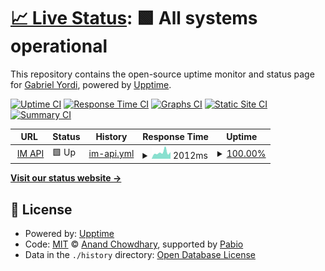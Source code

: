 # [📈 Live Status](https://uptime.matungos.com): <!--live status--> **🟩 All systems operational**

This repository contains the open-source uptime monitor and status page for [Gabriel Yordi](https://uptime.matungos.com), powered by [Upptime](https://github.com/upptime/upptime).

[![Uptime CI](https://github.com/Matungos/upptime/workflows/Uptime%20CI/badge.svg)](https://github.com/Matungos/upptime/actions?query=workflow%3A%22Uptime+CI%22)
[![Response Time CI](https://github.com/Matungos/upptime/workflows/Response%20Time%20CI/badge.svg)](https://github.com/Matungos/upptime/actions?query=workflow%3A%22Response+Time+CI%22)
[![Graphs CI](https://github.com/Matungos/upptime/workflows/Graphs%20CI/badge.svg)](https://github.com/Matungos/upptime/actions?query=workflow%3A%22Graphs+CI%22)
[![Static Site CI](https://github.com/Matungos/upptime/workflows/Static%20Site%20CI/badge.svg)](https://github.com/Matungos/upptime/actions?query=workflow%3A%22Static+Site+CI%22)
[![Summary CI](https://github.com/Matungos/upptime/workflows/Summary%20CI/badge.svg)](https://github.com/Matungos/upptime/actions?query=workflow%3A%22Summary+CI%22)

<!--start: status pages-->
<!-- This summary is generated by Upptime (https://github.com/upptime/upptime) -->
<!-- Do not edit this manually, your changes will be overwritten -->
<!-- prettier-ignore -->
| URL | Status | History | Response Time | Uptime |
| --- | ------ | ------- | ------------- | ------ |
| <img alt="" src="https://icons.duckduckgo.com/ip3/api.montevideo.gub.uy.ico" height="13"> [IM API](https://api.montevideo.gub.uy/transporteRest/variantes/3873) | 🟩 Up | [im-api.yml](https://github.com/Matungos/upptime/commits/HEAD/history/im-api.yml) | <details><summary><img alt="Response time graph" src="./graphs/im-api/response-time-week.png" height="20"> 2012ms</summary><br><a href="https://uptime.matungos.com/history/im-api"><img alt="Response time 1719" src="https://img.shields.io/endpoint?url=https%3A%2F%2Fraw.githubusercontent.com%2FMatungos%2Fupptime%2FHEAD%2Fapi%2Fim-api%2Fresponse-time.json"></a><br><a href="https://uptime.matungos.com/history/im-api"><img alt="24-hour response time 1895" src="https://img.shields.io/endpoint?url=https%3A%2F%2Fraw.githubusercontent.com%2FMatungos%2Fupptime%2FHEAD%2Fapi%2Fim-api%2Fresponse-time-day.json"></a><br><a href="https://uptime.matungos.com/history/im-api"><img alt="7-day response time 2012" src="https://img.shields.io/endpoint?url=https%3A%2F%2Fraw.githubusercontent.com%2FMatungos%2Fupptime%2FHEAD%2Fapi%2Fim-api%2Fresponse-time-week.json"></a><br><a href="https://uptime.matungos.com/history/im-api"><img alt="30-day response time 1655" src="https://img.shields.io/endpoint?url=https%3A%2F%2Fraw.githubusercontent.com%2FMatungos%2Fupptime%2FHEAD%2Fapi%2Fim-api%2Fresponse-time-month.json"></a><br><a href="https://uptime.matungos.com/history/im-api"><img alt="1-year response time 1719" src="https://img.shields.io/endpoint?url=https%3A%2F%2Fraw.githubusercontent.com%2FMatungos%2Fupptime%2FHEAD%2Fapi%2Fim-api%2Fresponse-time-year.json"></a></details> | <details><summary><a href="https://uptime.matungos.com/history/im-api">100.00%</a></summary><a href="https://uptime.matungos.com/history/im-api"><img alt="All-time uptime 100.00%" src="https://img.shields.io/endpoint?url=https%3A%2F%2Fraw.githubusercontent.com%2FMatungos%2Fupptime%2FHEAD%2Fapi%2Fim-api%2Fuptime.json"></a><br><a href="https://uptime.matungos.com/history/im-api"><img alt="24-hour uptime 100.00%" src="https://img.shields.io/endpoint?url=https%3A%2F%2Fraw.githubusercontent.com%2FMatungos%2Fupptime%2FHEAD%2Fapi%2Fim-api%2Fuptime-day.json"></a><br><a href="https://uptime.matungos.com/history/im-api"><img alt="7-day uptime 100.00%" src="https://img.shields.io/endpoint?url=https%3A%2F%2Fraw.githubusercontent.com%2FMatungos%2Fupptime%2FHEAD%2Fapi%2Fim-api%2Fuptime-week.json"></a><br><a href="https://uptime.matungos.com/history/im-api"><img alt="30-day uptime 100.00%" src="https://img.shields.io/endpoint?url=https%3A%2F%2Fraw.githubusercontent.com%2FMatungos%2Fupptime%2FHEAD%2Fapi%2Fim-api%2Fuptime-month.json"></a><br><a href="https://uptime.matungos.com/history/im-api"><img alt="1-year uptime 100.00%" src="https://img.shields.io/endpoint?url=https%3A%2F%2Fraw.githubusercontent.com%2FMatungos%2Fupptime%2FHEAD%2Fapi%2Fim-api%2Fuptime-year.json"></a></details>

<!--end: status pages-->

[**Visit our status website →**](https://uptime.matungos.com)

## 📄 License

- Powered by: [Upptime](https://github.com/upptime/upptime)
- Code: [MIT](./LICENSE) © [Anand Chowdhary](https://anandchowdhary.com), supported by [Pabio](https://pabio.com)
- Data in the `./history` directory: [Open Database License](https://opendatacommons.org/licenses/odbl/1-0/)
